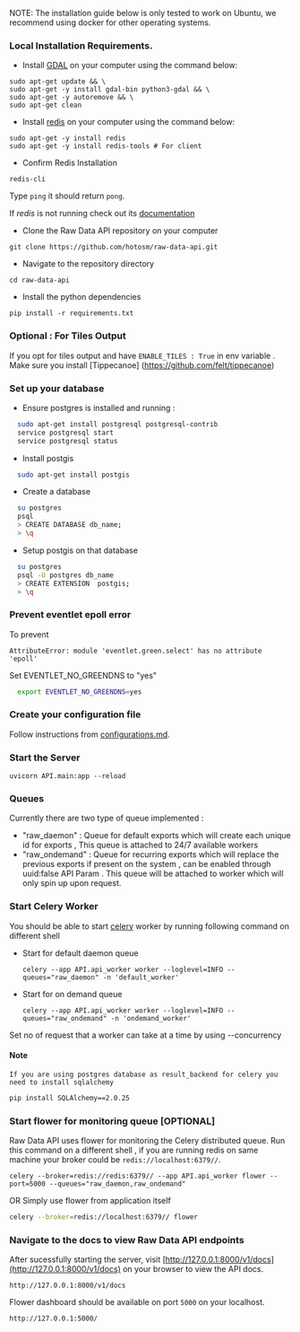 NOTE: The installation guide below is only tested to work on Ubuntu, we recommend using docker for other operating systems.

### Local Installation Requirements.

- Install [GDAL](https://gdal.org/index.html) on your computer using the command below:

```
sudo apt-get update && \
sudo apt-get -y install gdal-bin python3-gdal && \
sudo apt-get -y autoremove && \
sudo apt-get clean

```

- Install [redis](https://redis.io/docs/getting-started/installation/) on your computer using the command below:

```
sudo apt-get -y install redis
sudo apt-get -y install redis-tools # For client
```

- Confirm Redis Installation

```
redis-cli
```

Type `ping` it should return `pong`.

If _redis_ is not running check out its [documentation](https://redis.io/docs/getting-started/)

- Clone the Raw Data API repository on your computer

```
git clone https://github.com/hotosm/raw-data-api.git
```

- Navigate to the repository directory

```
cd raw-data-api
```

- Install the python dependencies

```
pip install -r requirements.txt
```

### Optional : For Tiles Output
If you opt for tiles output and have ```ENABLE_TILES : True``` in env variable . Make sure you install [Tippecanoe] (https://github.com/felt/tippecanoe)

### Set up your database
- Ensure postgres is installed and running :
``` bash
  sudo apt-get install postgresql postgresql-contrib
  service postgresql start 
  service postgresql status
```

- Install postgis
```bash
  sudo apt-get install postgis
``` 

- Create a database
```bash
  su postgres
  psql
  > CREATE DATABASE db_name;
  > \q
```

- Setup postgis on that database
```bash
  su postgres
  psql -U postgres db_name
  > CREATE EXTENSION  postgis;
  > \q
```

### Prevent eventlet epoll error

To prevent
```
AttributeError: module 'eventlet.green.select' has no attribute 'epoll'
```
Set EVENTLET_NO_GREENDNS to "yes"
```bash
  export EVENTLET_NO_GREENDNS=yes
```

### Create your configuration file

Follow instructions from [configurations.md](./configurations.md).

### Start the Server

```
uvicorn API.main:app --reload
```

### Queues 

Currently there are two type of queue implemented : 
- "raw_daemon" : Queue for default exports which will create each unique id for exports  , This queue is attached to 24/7 available workers 
- "raw_ondemand" : Queue for recurring exports which will replace the previous exports if present on the system , can be enabled through uuid:false API Param . This queue will be attached to worker which will only spin up upon request. 

### Start Celery Worker

You should be able to start [celery](https://docs.celeryq.dev/en/stable/getting-started/first-steps-with-celery.html#running-the-celery-worker-server) worker by running following command on different shell

- Start for default daemon queue 
  ```
  celery --app API.api_worker worker --loglevel=INFO --queues="raw_daemon" -n 'default_worker'
  ```
- Start for on demand queue 
  ```
  celery --app API.api_worker worker --loglevel=INFO --queues="raw_ondemand" -n 'ondemand_worker'
  ```

Set no of request that a worker can take at a time by using --concurrency 

#### Note
`If you are using postgres database as result_backend for celery you need to install sqlalchemy`
```bash
pip install SQLAlchemy==2.0.25
```
### Start flower for monitoring queue [OPTIONAL]

Raw Data API uses flower for monitoring the Celery distributed queue. Run this command on a different shell , if you are running redis on same machine your broker could be `redis://localhost:6379//`.

```
celery --broker=redis://redis:6379// --app API.api_worker flower --port=5000 --queues="raw_daemon,raw_ondemand"
```

OR Simply use flower from application itself

```bash
celery --broker=redis://localhost:6379// flower
```

### Navigate to the docs to view Raw Data API endpoints

After sucessfully starting the server, visit [http://127.0.0.1:8000/v1/docs](http://127.0.0.1:8000/v1/docs) on your browser to view the API docs.

```
http://127.0.0.1:8000/v1/docs
```

Flower dashboard should be available on port `5000` on your localhost.

```
http://127.0.0.1:5000/
```
